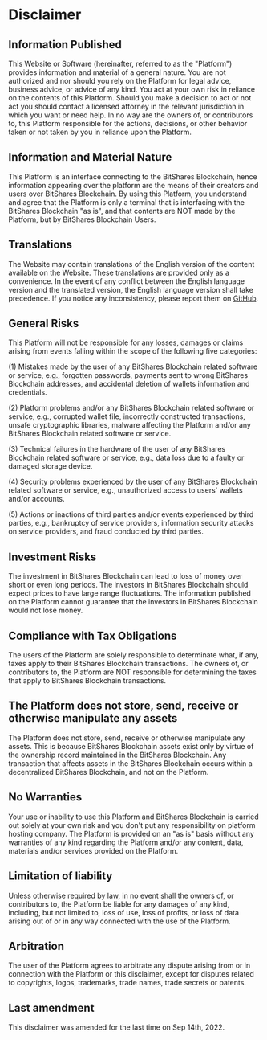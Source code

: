 # Disclaimer

## Information Published

This Website or Software (hereinafter, referred to as the "Platform") provides information and material of a general nature. You are not authorized and nor should you rely on the Platform for legal advice, business advice, or advice of any kind. You act at your own risk in reliance on the contents of this Platform. Should you make a decision to act or not act you should contact a licensed attorney in the relevant jurisdiction in which you want or need help. In no way are the owners of, or contributors to, this Platform responsible for the actions, decisions, or other behavior taken or not taken by you in reliance upon the Platform.

## Information and Material Nature

This Platform is an interface connecting to the BitShares Blockchain, hence information appearing over the platform are the means of their creators and users over BitShares Blockchain. By using this Platform, you understand and agree that the Platform is only a terminal that is interfacing with the BitShares Blockchain "as is", and that contents are NOT made by the Platform, but by BitShares Blockchain Users.

## Translations

The Website may contain translations of the English version of the content available on the Website. These translations are provided only as a convenience. In the event of any conflict between the English language version and the translated version, the English language version shall take precedence. If you notice any inconsistency, please report them on [GitHub](https://github.com/bitshares/bitshares-ui/issues).

## General Risks

This Platform will not be responsible for any losses, damages or claims arising from events falling within the scope of the following five categories:

(1) Mistakes made by the user of any BitShares Blockchain related software or service, e.g., forgotten passwords, payments sent to wrong BitShares Blockchain addresses, and accidental deletion of wallets information and credentials.

(2) Platform problems and/or any BitShares Blockchain related software or service, e.g., corrupted wallet file, incorrectly constructed transactions, unsafe cryptographic libraries, malware affecting the Platform and/or any BitShares Blockchain related software or service.

(3) Technical failures in the hardware of the user of any BitShares Blockchain related software or service, e.g., data loss due to a faulty or damaged storage device.

(4) Security problems experienced by the user of any BitShares Blockchain related software or service, e.g., unauthorized access to users' wallets and/or accounts.

(5) Actions or inactions of third parties and/or events experienced by third parties, e.g., bankruptcy of service providers, information security attacks on service providers, and fraud conducted by third parties.


## Investment Risks

The investment in BitShares Blockchain can lead to loss of money over short or even long periods. The investors in BitShares Blockchain should expect prices to have large range fluctuations. The information published on the Platform cannot guarantee that the investors in BitShares Blockchain would not lose money.


## Compliance with Tax Obligations

The users of the Platform are solely responsible to determinate what, if any, taxes apply to their BitShares Blockchain transactions. The owners of, or contributors to, the Platform are NOT responsible for determining the taxes that apply to BitShares Blockchain transactions.


## The Platform does not store, send, receive or otherwise manipulate any assets

The Platform does not store, send, receive or otherwise manipulate any assets. This is because BitShares Blockchain assets exist only by virtue of the ownership record maintained in the BitShares Blockchain. Any transaction that affects assets in the BitShares Blockchain occurs within a decentralized BitShares Blockchain, and not on the Platform.

## No Warranties

Your use or inability to use this Platform and BitShares Blockchain is carried out solely at your own risk and you don't put any responsibility on platform hosting company. The Platform is provided on an "as is" basis without any warranties of any kind regarding the Platform and/or any content, data, materials and/or services provided on the Platform.


## Limitation of liability

Unless otherwise required by law, in no event shall the owners of, or contributors to, the Platform be liable for any damages of any kind, including, but not limited to, loss of use, loss of profits, or loss of data arising out of or in any way connected with the use of the Platform.


## Arbitration

The user of the Platform agrees to arbitrate any dispute arising from or in connection with the Platform or this disclaimer, except for disputes related to copyrights, logos, trademarks, trade names, trade secrets or patents.

## Last amendment

This disclaimer was amended for the last time on Sep 14th, 2022.
